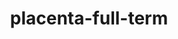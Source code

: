---
title: placenta-full-term
release_version: v1.3
hra_release_version:
  - v1.2
  - v1.3
model_type: asct-b
description: '[Anatomical Structures, Cell Types, plus Biomarkers (ASCT+B) tables](https://hubmapconsortium.github.io/ccf/pages/ccf-anatomical-structures.html) aim to capture the nested *part_of* structure of anatomical human body parts, the typology of cells, and biomarkers used to identify cell types. The tables are authored and reviewed by an international team of experts. The Placenta ASCT+B table represents terms related to the full term human placenta. These include both macroscopic and microscopic anatomical structures, major cell types, and protein and lipid biomarkers specific for each cell type listed. This table was generated based on published placental histopathologic nomenclature, as well as published literature on cell-type specific biomarkers.  Most of the markers listed are observed in more than 1 study or orthogonally validated.  Note that these are predicted markers and a single marker to annotate a cell type is not likely sufficient or specific. Where more refined cell types are not available in the ontologies, the closest general term is used. For example, there are likely multiple types of placental stromal cells; however, further characterization is needed to distinguish between these cell types. Where cells of similar type occur in different locations, the closest and highest level of resolution available is used. For example, vascular endothelial cells (CL0000071) occur in multiple different contexts within the placenta, including the umbilical vessels, chorionic plate vessels, chorionic stem villous vessels and capillaries, and decidual vessels; similarly, vascular smooth muscle cells (CL0000359) occur in umbilical vessels, chorionic plate vessels, and chorionic stem villous vessels.'
creators:
  - 0000-0002-2095-7534
  - 000-0001-5963-2246
  - 0000-0002-0117-7444
project_leads:
  - 0000-0002-3321-6137
reviewers:
  - 0000-0002-9104-6674
creation_date: 2022-05-06T00:00:00
license: CC BY 4.0
publisher:  HuBMAP 
funder:  National Institutes of Health 
award_number:  OT2OD026671 
hubmap_id:  HBM446.WGLG.755 
datatable: ASCT-B_VH_Placenta_Full_Term.csv
doi: https://doi.org/10.48539/HBM446.WGLG.755
---